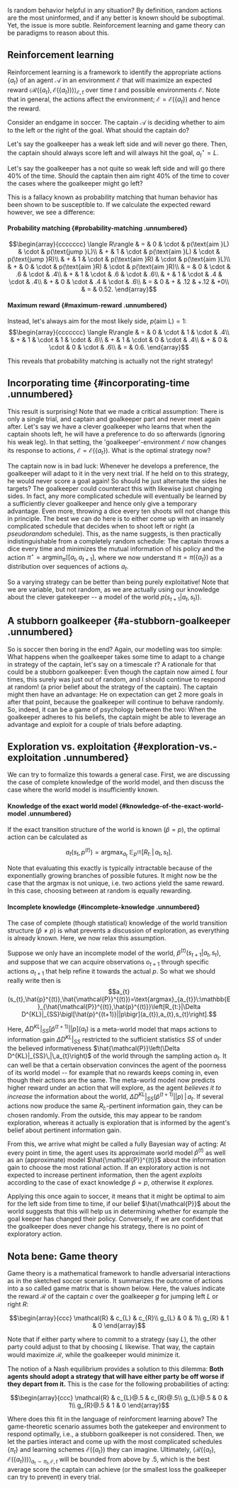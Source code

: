 Is random behavior helpful in any situation? By definition, random actions are the most uninformed, and if any better is known should be suboptimal. Yet, the issue is more subtle. Reinforcement learning and game theory can be paradigms to reason about this.

## Reinforcement learning

Reinforcement learning is a framework to identify the appropriate actions $\left\{ a_{t}\right\}$ of an agent $\mathcal{A}$ in an environment $\mathcal{E}$ that will maximize an expected reward $\langle\mathcal{R}\left(\left\{ a_{t}\right\} ,\mathcal{E}\left(\left\{ a_{t}\right\} \right)\right)\rangle_{\mathcal{E},t}$ over time $t$ and possible environments $\mathcal{E}$. Note that in general, the actions affect the environment; $\mathcal{E}=\mathcal{E}\left(\left\{ a_{t}\right\} \right)$ and hence the reward.

Consider an endgame in soccer. The captain $\mathcal{A}$ is deciding whether to aim to the left or the right of the goal. What should the captain do?

Let's say the goalkeeper has a weak left side and will never go there. Then, the captain should always score left and will always hit the goal, $a_{t}^{\star}=L$.

Let's say the goalkeeper has a not quite so weak left side and will go there 40% of the time. Should the captain then aim right 40% of the time to cover the cases where the goalkeeper might go left?

This is a fallacy known as probability matching that human behavior has been shown to be susceptible to. If we calculate the expected reward however, we see a difference:

#### Probability matching {#probability-matching .unnumbered}

$$\begin{array}{ccccccc}
\langle R\rangle & = & 0 & \cdot & p(\text{aim }L) & \cdot & p(\text{jump }L)\\
 & + & 1 & \cdot & p(\text{aim }L) & \cdot & p(\text{jump }R)\\
 & + & 1 & \cdot & p(\text{aim }R) & \cdot & p(\text{aim }L)\\
 & + & 0 & \cdot & p(\text{aim }R) & \cdot & p(\text{aim }R)\\
 & = & 0 & \cdot & .6 & \cdot & .4\\
 & + & 1 & \cdot & .6 & \cdot & .6\\
 & + & 1 & \cdot & .4 & \cdot & .4\\
 & + & 0 & \cdot & .4 & \cdot & .6\\
 & = & 0 & + & .12 & +.12 & +0\\
 & = & 0.52.
\end{array}$$

#### Maximum reward {#maximum-reward .unnumbered}

Instead, let's always aim for the most likely side, $p(\text{aim }\text{L})=1$:\
$$\begin{array}{ccccccc}
\langle R\rangle & = & 0 & \cdot & 1 & \cdot & .4\\
 & + & 1 & \cdot & 1 & \cdot & .6\\
 & + & 1 & \cdot & 0 & \cdot & .4\\
 & + & 0 & \cdot & 0 & \cdot & .6\\
 & = & 0.6.
\end{array}$$

This reveals that probability matching is actually not the right strategy!

## Incorporating time {#incorporating-time .unnumbered}

This result is surprising! Note that we made a critical assumption: There is only a single trial, and captain and goalkeeper part and never meet again after. Let's say we have a clever goalkeeper who learns that when the captain shoots left, he will have a preference to do so afterwards (ignoring his weak leg). In that setting, the 'goalkeeper'-environment $\mathcal{E}$ now changes its response to actions, $\mathcal{E}=\mathcal{E}\left(\left\{ a_{t}\right\} \right)$. What is the optimal strategy now?

The captain now is in bad luck: Whenever he develops a preference, the goalkeeper will adapt to it in the very next trial. If he held on to this strategy, he would never score a goal again! So should he just alternate the sides he targets? The goalkeeper could counteract this with likewise just changing sides. In fact, any more complicated schedule will eventually be learned by a sufficiently clever goalkeeper and hence only give a temporary advantage. Even more, throwing a dice every ten shoots will not change this in principle. The best we can do here is to either come up with an insanely complicated schedule that decides when to shoot left or right (a *pseudorandom* schedule). This, as the name suggests, is then practically indistinguishable from a completely random schedule: The captain throws a dice every time and minimizes the mutual information of his policy and the action $\pi^{\star}=\text{argmin}_{\pi}\mathbb{I}\left[a_{t},a_{t+1}\right],$ where we now understand $\pi=\pi\left(\left\{ a_{t}\right\} \right)$ as a distribution over sequences of actions $a_{t}$.

So a varying strategy can be better than being purely exploitative! Note that we are variable, but not random, as we are actually using our knowledge about the clever gatekeeper -- a model of the world $p(s_{t+1}|a_{t},s_{t})$).

## A stubborn goalkeeper {#a-stubborn-goalkeeper .unnumbered}

So is soccer then boring in the end? Again, our modelling was too simple: What happens when the goalkeeper takes some time to adapt to a change in strategy of the captain, let's say on a timescale $\tau$? A rationale for that could be a stubborn goalkeeper: Even though the captain now aimed $L$ four times, this surely was just out of random, and I should continue to respond at random! (a prior belief about the strategy of the captain). The captain might then have an advantage: He on expectation can get 2 more goals in after that point, because the goalkeeper will continue to behave randomly. So, indeed, it can be a game of psychology between the two: When the goalkeeper adheres to his beliefs, the captain might be able to leverage an advantage and exploit for a couple of trials before adapting.

## Exploration vs. exploitation {#exploration-vs.-exploitation .unnumbered}

We can try to formalize this towards a general case. First, we are discussing the case of complete knowledge of the world model, and then discuss the case where the world model is insufficiently known.

#### Knowledge of the exact world model {#knowledge-of-the-exact-world-model .unnumbered}

If the exact transition structure of the world is known ($\hat{p}=p$), the optimal action can be calculated as

$$a_{t}(s_{t},p^{(t)})=\text{argmax}_{a_{t}}\:\mathbb{E}_{p^{(t)}}\left[R_{t:}\,|\,a_{t},s_{t}\right].$$

Note that evaluating this exactly is typically intractable because of the exponentially growing branches of possible futures. It might now be the case that the argmax is not unique, i.e. two actions yield the same reward. In this case, choosing between at random is equally rewarding.

#### Incomplete knowledge {#incomplete-knowledge .unnumbered}

The case of complete (though statistical) knowledge of the world transition structure ($\hat{p}\neq p$) is what prevents a discussion of exploration, as everything is already known. Here, we now relax this assumption.

Suppose we only have an incomplete model of the world, $\hat{p}^{(t)}(s_{t+1}|a_{t},s_{t})$, and suppose that we can acquire observations $o_{t+1}$ through specific actions $a_{t+1}$ that help refine it towards the actual $p$. So what we should really write then is $$a_{t}(s_{t},\hat{p}^{(t)},\hat{\mathcal{P}}^{(t)})=\text{argmax}_{a_{t}}\:\mathbb{E}_{\hat{\mathcal{P}}^{(t)},\hat{p}^{(t)}}\left[R_{t:}|\Delta D^{KL}|_{SS}\bigl[\hat{p}^{(t+1)}||p\bigr](a_{t}),a_{t},s_{t}\right].$$

Here, $\Delta D^{KL}|_{SS}\bigl[\hat{p}^{(t+1)}||p\bigr](a_{t})$ is a meta-world model that maps actions to information gain $\Delta D^{KL}|_{SS}$ restricted to the sufficient statistics $SS$ of under the believed informativeness $\hat{\mathcal{P}}\left(\Delta D^{KL}|_{SS}\,|\,a_{t}\right)$ of the world through the sampling action $a_{t}$. It can well be that a certain observation convinces the agent of the poorness of its world model -- for example that no rewards keeps coming in, even though their actions are the same. The meta-world model now predicts higher reward under an action that will explore, as the agent *believes it to increase* the information about the world, $\Delta D^{KL}|_{SS}(\hat{p}^{(t+1)}||p)\,|\,a_{t}$. If several actions now produce the same $R_{t:}$-pertinent information gain, they can be chosen randomly. From the outside, this may appear to be random exploration, whereas it actually is exploration that is informed by the agent's belief about pertinent information gain.

From this, we arrive what might be called a fully Bayesian way of acting: At every point in time, the agent uses its approximate world model $\hat{p}^{(t)}$ as well as an (approximate) model $\hat{\mathcal{P}}^{(t)}$ about the information gain to choose the most rational action. If an exploratory action is not expected to increase pertinent information, then the agent *exploits* according to the case of exact knowledge $\hat{p}=p$, otherwise it *explores.*

Applying this once again to soccer, it means that it might be optimal to aim for the left side from time to time, if our belief $\hat{\mathcal{P}}$ about the world suggests that this will help us in determining whether for example the goal keeper has changed their policy. Conversely, if we are confident that the goalkeeper does never change his strategy, there is no point of exploratory action.

## Nota bene: Game theory

Game theory is a mathematical framework to handle adversarial interactions as in the sketched soccer scenario. It summarizes the outcome of actions into a so called game matrix that is shown below. Here, the values indicate the reward $\mathcal{R}$ of the captain $c$ over the goalkeeper $g$ for jumping left $L$ or right $R$:

$$\begin{array}{ccc}
\mathcal{R} & c_{L} & c_{R}\\
g_{L} & 0 & 1\\
g_{R} & 1 & 0
\end{array}$$

Note that if either party where to commit to a strategy (say $L$), the other party could adjust to that by choosing $L$ likewise. That way, the captain would maximize $\mathcal{R}$, while the goalkeeper would minimize it.

The notion of a Nash equilibrium provides a solution to this dilemma: **Both agents should adopt a strategy that will have either party be off worse if they depart from it.** This is the case for the following probabilities of acting:

$$\begin{array}{ccc}
\mathcal{R} & c_{L}@.5 & c_{R}@.5\\
g_{L}@.5 & 0 & 1\\
g_{R}@.5 & 1 & 0
\end{array}$$

Where does this fit in the language of reinforcment learning above? The game-theoretic scenario assumes both the gatekeeper and environment to respond optimally, i.e., a stubborn goalkeeper is not considered. Then, we let the parties interact and come up with the most complicated schedules $\left\{ \pi_{t}\right\}$ and learning schemes $\mathcal{E}\left(\left\{ a_{t}\right\} \right)$ they can imagine. Ultimately, $\langle\mathcal{R}\left(\left\{ a_{t}\right\} ,\,\mathcal{E}\left(\left\{ a_{t}\right\} \right)\right)\rangle_{a_{t}\sim\pi_{t},\mathcal{E},t}$ will be bounded from above by $.5$, which is the best average score the captain can achieve (or the smallest loss the goalkeeper can try to prevent) in every trial.
